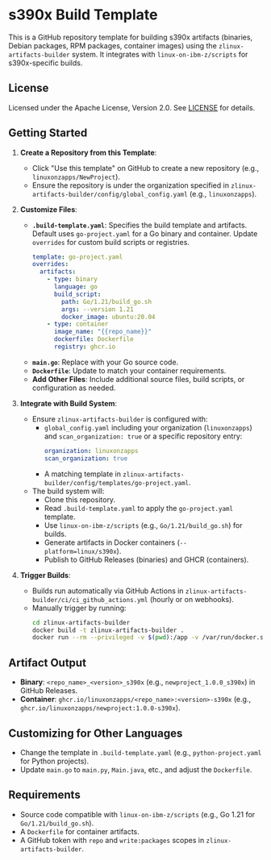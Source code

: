 # s390x Build Template

This is a GitHub repository template for building s390x artifacts (binaries, Debian packages, RPM packages, container images) using the `zlinux-artifacts-builder` system. It integrates with `linux-on-ibm-z/scripts` for s390x-specific builds.

## License
Licensed under the Apache License, Version 2.0. See [LICENSE](LICENSE) for details.

## Getting Started
1. **Create a Repository from this Template**:
   - Click "Use this template" on GitHub to create a new repository (e.g., `linuxonzapps/NewProject`).
   - Ensure the repository is under the organization specified in `zlinux-artifacts-builder/config/global_config.yaml` (e.g., `linuxonzapps`).

2. **Customize Files**:
   - **`.build-template.yaml`**: Specifies the build template and artifacts. Default uses `go-project.yaml` for a Go binary and container. Update `overrides` for custom build scripts or registries.
     ```yaml
     template: go-project.yaml
     overrides:
       artifacts:
         - type: binary
           language: go
           build_script:
             path: Go/1.21/build_go.sh
             args: --version 1.21
             docker_image: ubuntu:20.04
         - type: container
           image_name: "{{repo_name}}"
           dockerfile: Dockerfile
           registry: ghcr.io
     ```
   - **`main.go`**: Replace with your Go source code.
   - **`Dockerfile`**: Update to match your container requirements.
   - **Add Other Files**: Include additional source files, build scripts, or configuration as needed.

3. **Integrate with Build System**:
   - Ensure `zlinux-artifacts-builder` is configured with:
     - `global_config.yaml` including your organization (`linuxonzapps`) and `scan_organization: true` or a specific repository entry:
       ```yaml
       organization: linuxonzapps
       scan_organization: true
       ```
     - A matching template in `zlinux-artifacts-builder/config/templates/go-project.yaml`.
   - The build system will:
     - Clone this repository.
     - Read `.build-template.yaml` to apply the `go-project.yaml` template.
     - Use `linux-on-ibm-z/scripts` (e.g., `Go/1.21/build_go.sh`) for builds.
     - Generate artifacts in Docker containers (`--platform=linux/s390x`).
     - Publish to GitHub Releases (binaries) and GHCR (containers).

4. **Trigger Builds**:
   - Builds run automatically via GitHub Actions in `zlinux-artifacts-builder/ci/ci_github_actions.yml` (hourly or on webhooks).
   - Manually trigger by running:
     ```bash
     cd zlinux-artifacts-builder
     docker build -t zlinux-artifacts-builder .
     docker run --rm --privileged -v $(pwd):/app -v /var/run/docker.sock:/var/run/docker.sock -e GITHUB_TOKEN=your_token zlinux-artifacts-builder
     ```

## Artifact Output
- **Binary**: `<repo_name>_<version>_s390x` (e.g., `newproject_1.0.0_s390x`) in GitHub Releases.
- **Container**: `ghcr.io/linuxonzapps/<repo_name>:<version>-s390x` (e.g., `ghcr.io/linuxonzapps/newproject:1.0.0-s390x`).

## Customizing for Other Languages
- Change the template in `.build-template.yaml` (e.g., `python-project.yaml` for Python projects).
- Update `main.go` to `main.py`, `Main.java`, etc., and adjust the `Dockerfile`.

## Requirements
- Source code compatible with `linux-on-ibm-z/scripts` (e.g., Go 1.21 for `Go/1.21/build_go.sh`).
- A `Dockerfile` for container artifacts.
- A GitHub token with `repo` and `write:packages` scopes in `zlinux-artifacts-builder`.
